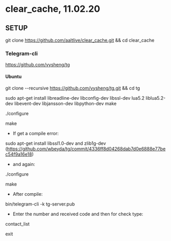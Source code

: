 # clear_cache, 11.02.20

## SETUP
git clone https://github.com/aaltlive/clear_cache.git && cd clear_cache

### Telegram-cli
https://github.com/vysheng/tg

#### Ubuntu
git clone --recursive https://github.com/vysheng/tg.git && cd tg

sudo apt-get install libreadline-dev libconfig-dev libssl-dev lua5.2 liblua5.2-dev libevent-dev libjansson-dev libpython-dev make

./configure

make

- If get a compile error:

sudo apt-get install libssl1.0-dev and zlib1g-dev
(https://github.com/wbeyda/tg/commit/4336ff8d04268dab7d0e6888e77bec54f9a16e18)
- and again:

./configure

make

- After compile:

bin/telegram-cli -k tg-server.pub

- Enter the number and received code and then for check type:

contact_list

exit